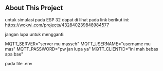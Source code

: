 ## About This Project

untuk simulasi pada ESP 32 dapat di lihat pada link berikut ini:
https://wokwi.com/projects/432840239848984577

jangan lupa untuk mengganti:

MQTT_SERVER="server mu masseh"
MQTT_USERNAME="username mu mas"
MQTT_PASSWORD="pw jan lupa ya"
MQTT_CLIENTID="ini mah bebas apa bae"

pada file .env
